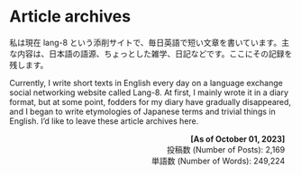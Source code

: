 # Article archives

私は現在 lang-8 という添削サイトで、毎日英語で短い文章を書いています。主な内容は、日本語の語源、ちょっとした雑学、日記などです。ここにその記録を残します。

Currently, I write short texts in English every day on a language exchange social networking website called Lang-8. At first, I mainly wrote it in a diary format, but at some point, fodders for my diary have gradually disappeared, and I began to write etymologies of Japanese terms and trivial things in English. I&#8217;d like to leave these article archives here.

<div style="margin:15px;text-align:right;"><strong>[As of October 01, 2023]</strong><br/>
投稿数 (Number of Posts): 2,169<br/>
単語数 (Number of Words): 249,224<br/><br/>
</div>


